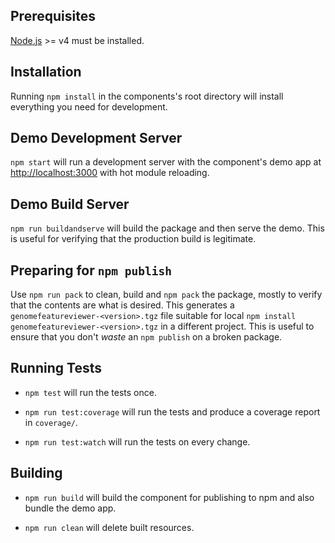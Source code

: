 ## Prerequisites

[Node.js](http://nodejs.org/) >= v4 must be installed.

## Installation

Running `npm install` in the components's root directory will install everything you need for development.

## Demo Development Server

`npm start` will run a development server with the component's demo app at [http://localhost:3000](http://localhost:3000) with hot module reloading.

## Demo Build Server

`npm run buildandserve` will build the package and then serve the demo. This is useful for verifying that the production build is legitimate.

## Preparing for `npm publish`

Use `npm run pack` to clean, build and `npm pack` the package, mostly to verify that the contents are what is desired. This generates a `genomefeatureviewer-<version>.tgz` file suitable for local `npm install genomefeatureviewer-<version>.tgz` in a different project. This is useful to ensure that you don't *waste* an `npm publish` on a broken package.

## Running Tests

- `npm test` will run the tests once.

- `npm run test:coverage` will run the tests and produce a coverage report in `coverage/`.

- `npm run test:watch` will run the tests on every change.

## Building

- `npm run build` will build the component for publishing to npm and also bundle the demo app.

- `npm run clean` will delete built resources.
